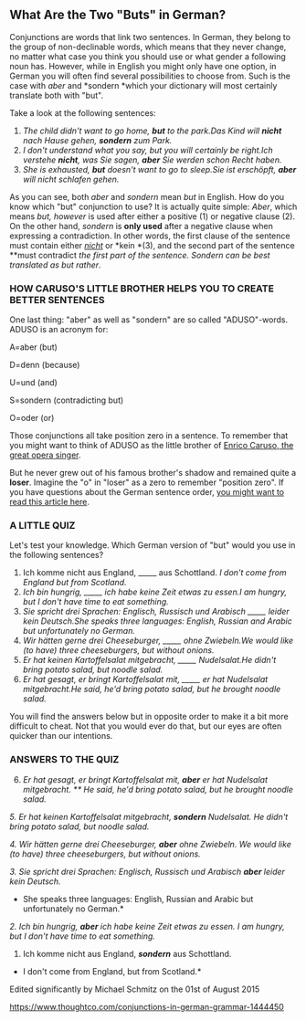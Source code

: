 ## What Are the Two "Buts" in German?

Conjunctions are words that link two sentences. In German, they belong to the group of non-declinable words, which means that they never change, no matter what case you think you should use or what gender a following noun has. However, while in English you might only have one option, in German you will often find several possibilities to choose from.  Such is the case with *aber* and *sondern *which your dictionary will most certainly translate both with "but".

Take a look at the following sentences:

1. *The child didn't want to go home, **but** to the park.Das Kind will **nicht** nach Hause gehen, **sondern** zum Park.*
2. *I don't understand what you say, but you will certainly be right.Ich verstehe **nicht**, was Sie sagen, **aber** Sie werden schon Recht haben.*
3. *She is exhausted, **but** doesn't want to go to sleep.Sie ist erschöpft, **aber** will nicht schlafen gehen.*

As you can see, both *aber* and *sondern* mean *but* in English. How do you know which "but" conjunction to use? It is actually quite simple:
*Aber*, which means *but, however* is used after either a positive (1) or negative clause (2).
On the other hand, *sondern* is **only used** after a negative clause when expressing a contradiction. In other words, the first clause of the sentence must contain either [*nicht*](https://www.thoughtco.com/the-position-of-nicht-1444481) or *kein *(3), and the second part of the sentence **must contradict **the first part of the sentence. *Sondern* can be best translated as* but rather*.

### HOW CARUSO'S LITTLE BROTHER HELPS YOU TO CREATE BETTER SENTENCES

One last thing: "aber" as well as "sondern" are so called "ADUSO"-words. ADUSO is an acronym for:

A=aber (but)

D=denn (because)

U=und (and)

S=sondern (contradicting but)

O=oder (or)

Those conjunctions all take position zero in a sentence. To remember that you might want to think of ADUSO as the little brother of [Enrico Caruso, the great opera singer](https://www.youtube.com/watch?v=u1QJwHWvgP8).

But he never grew out of his famous brother's shadow and remained quite a **loser**. Imagine the "o" in "loser" as a zero to remember "position zero". If you have questions about the German sentence order, [you might want to read this article here](https://www.thoughtco.com/german-sentences-in-the-right-order-4068769). 

### A LITTLE QUIZ

Let's test your knowledge. Which German version of "but" would you use in the following sentences?

1. Ich komme nicht aus England, _____ aus Schottland.
   *I don't come from England but from Scotland.*
2. *Ich bin hungrig, _____  ich habe keine Zeit etwas zu essen.I am hungry, but I don't have time to eat something.*
3. *Sie spricht drei Sprachen: Englisch, Russisch und Arabisch _____ leider kein Deutsch.She speaks three languages: English, Russian and Arabic but unfortunately no German.*
4. *Wir hätten gerne drei Cheeseburger, _____ ohne Zwiebeln.We would like (to have) three cheeseburgers, but without onions.*
5. *Er hat keinen Kartoffelsalat mitgebracht, _____  Nudelsalat.He didn't bring potato salad, but noodle salad.*
6. *Er hat gesagt, er bringt Kartoffelsalat mit, _____ er hat Nudelsalat mitgebracht.He said, he'd bring potato salad, but he brought noodle salad.*

You will find the answers below but in opposite order to make it a bit more difficult to cheat. Not that you would ever do that, but our eyes are often quicker than our intentions.

### ANSWERS TO THE QUIZ

6.  *Er hat gesagt, er bringt Kartoffelsalat mit, **aber** er hat Nudelsalat mitgebracht.   ** He said, he'd bring potato salad, but he brought noodle salad.*

*5.  Er hat keinen Kartoffelsalat mitgebracht, ***sondern***  Nudelsalat.     He didn't bring potato salad, but noodle salad.*

*4. Wir hätten gerne drei Cheeseburger, **aber** ohne Zwiebeln.    We would like (to have) three cheeseburgers, but without onions.*

*3. Sie spricht drei Sprachen: Englisch, Russisch und Arabisch **aber** leider kein Deutsch.*
*    She speaks three languages: English, Russian and Arabic but unfortunately no German.*

*2. Ich bin hungrig, **aber**  ich habe keine Zeit etwas zu essen.    I am hungry, but I don't have time to eat something.*

1. Ich komme nicht aus England, ***sondern*** aus Schottland.
*    I don't come from England, but from Scotland.*

Edited significantly by Michael Schmitz on the 01st of August 2015



https://www.thoughtco.com/conjunctions-in-german-grammar-1444450